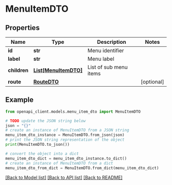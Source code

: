 # MenuItemDTO


## Properties

Name | Type | Description | Notes
------------ | ------------- | ------------- | -------------
**id** | **str** | Menu identifier | 
**label** | **str** | Menu label | 
**children** | [**List[MenuItemDTO]**](MenuItemDTO.md) | List of sub menu items | 
**route** | [**RouteDTO**](RouteDTO.md) |  | [optional] 

## Example

```python
from openapi_client.models.menu_item_dto import MenuItemDTO

# TODO update the JSON string below
json = "{}"
# create an instance of MenuItemDTO from a JSON string
menu_item_dto_instance = MenuItemDTO.from_json(json)
# print the JSON string representation of the object
print(MenuItemDTO.to_json())

# convert the object into a dict
menu_item_dto_dict = menu_item_dto_instance.to_dict()
# create an instance of MenuItemDTO from a dict
menu_item_dto_from_dict = MenuItemDTO.from_dict(menu_item_dto_dict)
```
[[Back to Model list]](../README.md#documentation-for-models) [[Back to API list]](../README.md#documentation-for-api-endpoints) [[Back to README]](../README.md)


